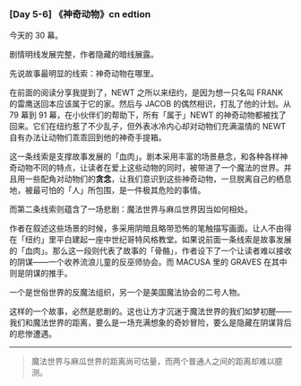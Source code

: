 ### [Day 5-6] 《神奇动物》cn edtion

今天的 30 幕。

剧情明线发展完整，作者隐藏的暗线展露。

先说故事最明显的线索：神奇动物在哪里。

在前面的阅读分享我提到了，NEWT 之所以来纽约，是因为想一只名叫 FRANK 的雷鹰送回本应该属于它的家。然后与 JACOB 的偶然相识，打乱了他的计划。从 79 幕到 91 幕，在小伙伴们的帮助下，所有「属于」NEWT 的神奇动物都被找了回来。它们在纽约惹了不少乱子，但外表冰冷内心却对动物们充满温情的 NEWT 自有办法让动物们乖乖回到他的神奇手提箱。

这一条线索是支撑故事发展的「血肉」。剧本采用丰富的场景悬念，和各种各样神奇动物不同的特点，让读者在爱上这些动物的同时，被带进了一个魔法的世界。并且用一些配角对动物们的**贪念**，让我们意识到这些神奇动物，一旦脱离自己的栖息地，被最可怕的「人」所包围，是一件极其危险的事情。

而第二条线索则蕴含了一场悲剧：魔法世界与麻瓜世界因当如何相处。

作者在叙述这些场景的时候，多采用阴暗且略带恐怖的笔触描写画面。让人不由得在「纽约」里平白建起一座中世纪哥特风格教堂。如果说前面一条线索是故事发展的「血肉」。那么这一段则代表了故事的「骨骼」，作者设下了一个让读者难以接收的阴谋——一个收养流浪儿童的反巫师协会。而 MACUSA 里的 GRAVES 在其中则是阴谋的推手。

一个是世俗世界的反魔法组织，另一个是美国魔法协会的二号人物。

这样的一个故事，必然是悲剧的。这也让方才沉迷于魔法世界的我们如梦初醒——我们和魔法世界的距离，要么是一场充满想象的奇妙冒险，要么是隐藏在阴谋背后的悲惨遭遇。

-----

> 魔法世界与麻瓜世界的距离尚可估量，而两个普通人之间的距离却难以臆测。

